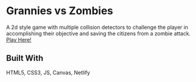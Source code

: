 # Grannies vs Zombies

A 2d style game with multiple collision detectors to challenge the player in accomplishing their objective and saving the citizens from a zombie attack.
<br>
[Play Here!](https://grannies-vs-zombies.netlify.app/ "Play Here")

## Built With

HTML5, CSS3, JS, Canvas, Netlify
